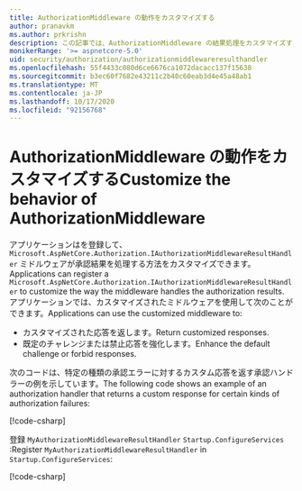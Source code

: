 ```yaml
---
title: AuthorizationMiddleware の動作をカスタマイズする
author: pranavkm
ms.author: prkrishn
description: この記事では、AuthorizationMiddleware の結果処理をカスタマイズする方法について説明します。
monikerRange: '>= aspnetcore-5.0'
uid: security/authorization/authorizationmiddlewareresulthandler
ms.openlocfilehash: 55f4433c080d6ce6676ca1072dacacc137f15638
ms.sourcegitcommit: b3ec60f7682e43211c2b40c60eab3d4e45a48ab1
ms.translationtype: MT
ms.contentlocale: ja-JP
ms.lasthandoff: 10/17/2020
ms.locfileid: "92156768"
---
```

# <a name="customize-the-behavior-of-authorizationmiddleware"></a><span data-ttu-id="e2f12-103">AuthorizationMiddleware の動作をカスタマイズする</span><span class="sxs-lookup"><span data-stu-id="e2f12-103">Customize the behavior of AuthorizationMiddleware</span></span>

<span data-ttu-id="e2f12-104">アプリケーションはを登録して、 `Microsoft.AspNetCore.Authorization.IAuthorizationMiddlewareResultHandler` ミドルウェアが承認結果を処理する方法をカスタマイズできます。</span><span class="sxs-lookup"><span data-stu-id="e2f12-104">Applications can register a `Microsoft.AspNetCore.Authorization.IAuthorizationMiddlewareResultHandler` to customize the way the middleware handles the authorization results.</span></span> <span data-ttu-id="e2f12-105">アプリケーションでは、カスタマイズされたミドルウェアを使用して次のことができます。</span><span class="sxs-lookup"><span data-stu-id="e2f12-105">Applications can use the customized middleware to:</span></span>

* <span data-ttu-id="e2f12-106">カスタマイズされた応答を返します。</span><span class="sxs-lookup"><span data-stu-id="e2f12-106">Return customized responses.</span></span>
* <span data-ttu-id="e2f12-107">既定のチャレンジまたは禁止応答を強化します。</span><span class="sxs-lookup"><span data-stu-id="e2f12-107">Enhance the default challenge or forbid responses.</span></span>

<span data-ttu-id="e2f12-108">次のコードは、特定の種類の承認エラーに対するカスタム応答を返す承認ハンドラーの例を示しています。</span><span class="sxs-lookup"><span data-stu-id="e2f12-108">The following code shows an example of an authorization handler that returns a custom response for certain kinds of authorization failures:</span></span>

[!code-csharp[](customizingauthorizationmiddlewareresponse/sample/AuthorizationMiddlewareResultHandlerSample/MyAuthorizationMiddlewareResultHandler.cs)]

<span data-ttu-id="e2f12-109">登録 `MyAuthorizationMiddlewareResultHandler` `Startup.ConfigureServices` :</span><span class="sxs-lookup"><span data-stu-id="e2f12-109">Register `MyAuthorizationMiddlewareResultHandler` in `Startup.ConfigureServices`:</span></span>

[!code-csharp[](customizingauthorizationmiddlewareresponse/sample/AuthorizationMiddlewareResultHandlerSample/Startup.cs?name=snippet)]

<!-- <xref:Microsoft.AspNetCore.Authorization.IAuthorizationMiddlewareResultHandler /> -->